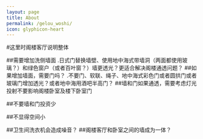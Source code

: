 ```yaml
---
layout: page
title: About
permalink: /gelou_woshi/
icon: glyphicon-heart
---
```


#这里时阁楼客厅说明整体

##需要增加洗侧墙面
    .日式门替换墙壁、使用地中海式带墙洞（两面都使用玻璃？）和绿色窗户（或者百叶窗？）墙更透光？更适合解决阁楼通透问题？
##如果增加墙面，需要门吗？
    .不要门、软联、绳子、地中海式彩色门或者圆拱门或者玻璃门增加透光？或者地中海用酒吧半高门？
##墙和门如果通透，需要考虑灯光投射不要影响阁楼卧室及楼下卧室门


##不要墙和门投资少

##不显得空间小

##卫生间洗衣机会造成噪音？
##阁楼客厅和卧室之间的墙成为一体？
